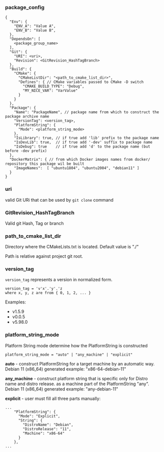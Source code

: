 ### package_config

```
{
  "Env": {
    "ENV_A": "Value A",
    "ENV_B": "Value B",
  },
  "DependsOn": [
    <package_group_name>
  ],
  "Git": {
    "URI": <uri>,
    "Revision": <GitRevision_HashTagBranch>
  },
  "Build": {
    "CMake": {
      "CMakeListDir": "<path_to_cmake_list_dir>",
      "Defines": { // CMake variables passed to CMake -D switch
        "CMAKE_BUILD_TYPE": "Debug",
        "MY_NICE_VAR": "VarValue"
      }
    }
  },
  "Package": {
    "Name": "PackageName", // package name from which to construct the package archive name
    "VersionTag": <version_tag>,
    "PlatformString": {
      "Mode": <platform_string_mode>
    },
    "IsLibrary": true, // if true add 'lib' prefix to the package name
    "IsDevLib": true,  // if true add '-dev' suffix to package name
    "IsDebug": true    // if true add 'd' to the package name (but before -dev prefix)
  },
  "DockerMatrix": { // from which Docker images names from docker/ repository this package wil be built
    "ImageNames":  [ "ubuntu1804", "ubuntu2004", "debian11" ]
  }
}
```

### uri

valid Git URi that can be used by `git clone` command

### GitRevision_HashTagBranch

Valid git Hash, Tag or branch

### path_to_cmake_list_dir

Directory where the CMakeLists.txt is located. Default value is "./"

Path is relative against project git root.

### version_tag

`version_tag` represents a version in normalized form.

```
version_tag = 'v'x'.'y'.'z
where x, y, z are from { 0, 1, 2, ... }
```

Examples:

- v1.5.9
- v0.0.5
- v5.98.0

### platform_string_mode

Platform String mode determine how the PlatformString is constructed

```
platform_string_mode = "auto" | "any_machine" | "explicit"
```

**auto** - construct PlatformString for a target machine by an automatic way.
Debian 11 (x86_64) generated example: "x86-64-debian-11"

**any_machine** - construct platform string that is specific only for Distro name and distro release.
as a machine part of the PlatformString "any". Debian 11 (x86_64) generated example: "any-debian-11"

**explicit** - user must fill all three parts manually:

```
...
    "PlatformString": {
      "Mode": "Explicit",
      "String": {
        "DistroName": "Debian",
        "DistroRelease": "11",
        "Machine": "x86-64"
      }
    },
...
```
